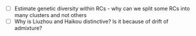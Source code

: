 - [ ] Estimate genetic diversity within RCs - why can we split some RCs into many clusters and not others
- [ ] Why is Liuzhou and Haikou distinctive? Is it because of drift of admixture?

